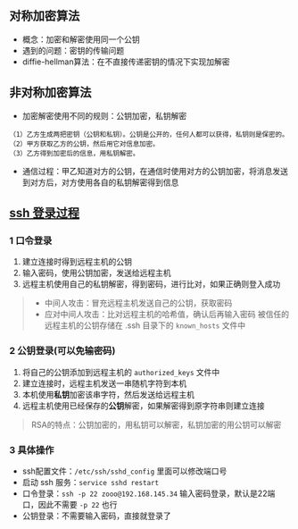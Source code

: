 ## 对称加密算法
- 概念：加密和解密使用同一个公钥
- 遇到的问题：密钥的传输问题
- diffie-hellman算法：在不直接传递密钥的情况下实现加解密

## 非对称加密算法
- 加密解密使用不同的规则：公钥加密，私钥解密
```
（1）乙方生成两把密钥（公钥和私钥）。公钥是公开的，任何人都可以获得，私钥则是保密的。
（2）甲方获取乙方的公钥，然后用它对信息加密。
（3）乙方得到加密后的信息，用私钥解密。
```
- 通信过程：甲乙知道对方的公钥，在通信时使用对方的公钥加密，将消息发送到对方后，对方使用各自的私钥解密得到信息

## [ssh 登录过程](http://www.ruanyifeng.com/blog/2011/12/ssh_remote_login.html)
### 1 口令登录
1. 建立连接时得到远程主机的公钥
2. 输入密码，使用公钥加密，发送给远程主机
3. 远程主机使用自己的私钥解密，得到密码，进行比对，如果正确则登入成功

>  - 中间人攻击：冒充远程主机发送自己的公钥，获取密码
>  - 应对中间人攻击：比对远程主机的哈希值，确认后再输入密码
被信任的远程主机的公钥存储在 .ssh 目录下的 `known_hosts` 文件中

### 2 公钥登录(可以免输密码)
1. 将自己的公钥添加到远程主机的 `authorized_keys` 文件中
2. 建立连接时，远程主机发送一串随机字符到本机
3. 本机使用**私钥**加密该串字符，然后发送给远程主机
4. 远程主机使用已经保存的**公钥**解密，如果解密得到原字符串则建立连接

> RSA的特点：公钥加密的，用私钥可以解密，私钥加密的用公钥可以解密 

### 3 具体操作
- ssh配置文件：`/etc/ssh/sshd_config` 里面可以修改端口号
- 启动 ssh 服务：`service sshd restart`
- 口令登录：`ssh -p 22 zooo@192.168.145.34` 输入密码登录，默认是22端口，因此不需要 `-p 22` 也行
- 公钥登录：不需要输入密码，直接就登录了
